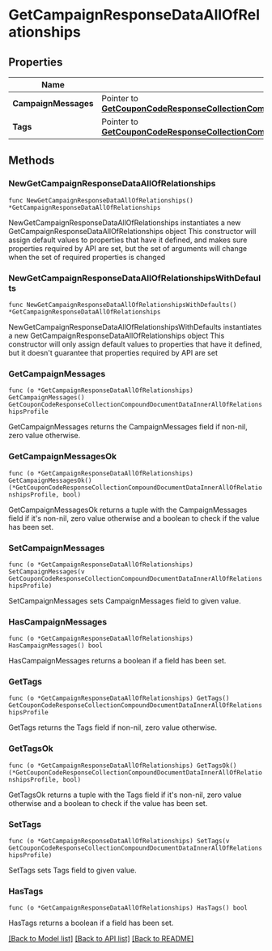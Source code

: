 # GetCampaignResponseDataAllOfRelationships

## Properties

Name | Type | Description | Notes
------------ | ------------- | ------------- | -------------
**CampaignMessages** | Pointer to [**GetCouponCodeResponseCollectionCompoundDocumentDataInnerAllOfRelationshipsProfile**](GetCouponCodeResponseCollectionCompoundDocumentDataInnerAllOfRelationshipsProfile.md) |  | [optional] 
**Tags** | Pointer to [**GetCouponCodeResponseCollectionCompoundDocumentDataInnerAllOfRelationshipsProfile**](GetCouponCodeResponseCollectionCompoundDocumentDataInnerAllOfRelationshipsProfile.md) |  | [optional] 

## Methods

### NewGetCampaignResponseDataAllOfRelationships

`func NewGetCampaignResponseDataAllOfRelationships() *GetCampaignResponseDataAllOfRelationships`

NewGetCampaignResponseDataAllOfRelationships instantiates a new GetCampaignResponseDataAllOfRelationships object
This constructor will assign default values to properties that have it defined,
and makes sure properties required by API are set, but the set of arguments
will change when the set of required properties is changed

### NewGetCampaignResponseDataAllOfRelationshipsWithDefaults

`func NewGetCampaignResponseDataAllOfRelationshipsWithDefaults() *GetCampaignResponseDataAllOfRelationships`

NewGetCampaignResponseDataAllOfRelationshipsWithDefaults instantiates a new GetCampaignResponseDataAllOfRelationships object
This constructor will only assign default values to properties that have it defined,
but it doesn't guarantee that properties required by API are set

### GetCampaignMessages

`func (o *GetCampaignResponseDataAllOfRelationships) GetCampaignMessages() GetCouponCodeResponseCollectionCompoundDocumentDataInnerAllOfRelationshipsProfile`

GetCampaignMessages returns the CampaignMessages field if non-nil, zero value otherwise.

### GetCampaignMessagesOk

`func (o *GetCampaignResponseDataAllOfRelationships) GetCampaignMessagesOk() (*GetCouponCodeResponseCollectionCompoundDocumentDataInnerAllOfRelationshipsProfile, bool)`

GetCampaignMessagesOk returns a tuple with the CampaignMessages field if it's non-nil, zero value otherwise
and a boolean to check if the value has been set.

### SetCampaignMessages

`func (o *GetCampaignResponseDataAllOfRelationships) SetCampaignMessages(v GetCouponCodeResponseCollectionCompoundDocumentDataInnerAllOfRelationshipsProfile)`

SetCampaignMessages sets CampaignMessages field to given value.

### HasCampaignMessages

`func (o *GetCampaignResponseDataAllOfRelationships) HasCampaignMessages() bool`

HasCampaignMessages returns a boolean if a field has been set.

### GetTags

`func (o *GetCampaignResponseDataAllOfRelationships) GetTags() GetCouponCodeResponseCollectionCompoundDocumentDataInnerAllOfRelationshipsProfile`

GetTags returns the Tags field if non-nil, zero value otherwise.

### GetTagsOk

`func (o *GetCampaignResponseDataAllOfRelationships) GetTagsOk() (*GetCouponCodeResponseCollectionCompoundDocumentDataInnerAllOfRelationshipsProfile, bool)`

GetTagsOk returns a tuple with the Tags field if it's non-nil, zero value otherwise
and a boolean to check if the value has been set.

### SetTags

`func (o *GetCampaignResponseDataAllOfRelationships) SetTags(v GetCouponCodeResponseCollectionCompoundDocumentDataInnerAllOfRelationshipsProfile)`

SetTags sets Tags field to given value.

### HasTags

`func (o *GetCampaignResponseDataAllOfRelationships) HasTags() bool`

HasTags returns a boolean if a field has been set.


[[Back to Model list]](../README.md#documentation-for-models) [[Back to API list]](../README.md#documentation-for-api-endpoints) [[Back to README]](../README.md)


